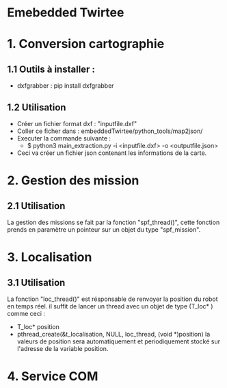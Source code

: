 # Emebedded Twirtee


# 1. Conversion cartographie
## 1.1 Outils à installer :
* dxfgrabber : pip install dxfgrabber
## 1.2 Utilisation
* Créer un fichier format dxf : "inputfile.dxf"
* Coller ce ficher dans : embeddedTwirtee/python_tools/map2json/
* Executer la commande suivante :
	* $ python3 main_extraction.py -i <inputfile.dxf> -o <outputfile.json>
* Ceci va créer un fichier json contenant les informations de la carte.

# 2. Gestion des mission
## 2.1 Utilisation
La gestion des missions se fait par la fonction "spf_thread()", cette fonction prends en paramètre un pointeur sur un objet du type  "spf_mission".


# 3. Localisation
## 3.1 Utilisation
La fonction "loc_thread()" est résponsable de renvoyer la position du robot en temps réel. il suffit de lancer un thread avec un objet de type (T_loc* ) comme ceci :
* T_loc* position
* pthread_create(&t_localisation, NULL, loc_thread, (void *)position)
la valeurs de position sera automatiquement et periodiquement stocké sur l'adresse de la variable position.

# 4. Service COM
